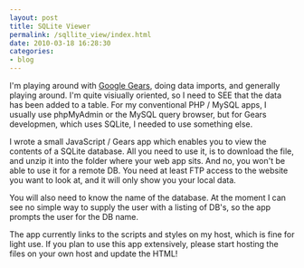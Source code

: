 ```yaml
---
layout: post
title: SQLite Viewer
permalink: /sqllite_view/index.html
date: 2010-03-18 16:28:30
categories:
- blog
---
```


I'm playing around with [Google Gears][1], doing data imports, and generally playing around. I'm quite visiually oriented, so I need to SEE that the data has been added to a table. For my conventional PHP / MySQL apps, I usually use phpMyAdmin or the MySQL query browser, but for Gears developmen, which uses SQLite, I needed to use something else.<!--break-->

I wrote a small JavaScript / Gears app which enables you to view the contents of a SQLite database. All you need to use it, is to download the file, and unzip it into the folder where your web app sits. And no, you won't be able to use it for a remote DB. You need at least FTP access to the website you want to look at, and it will only show you your local data.

You will also need to know the name of the database. At the moment I can see no simple way to supply the user with a listing of DB's, so the app prompts the user for the DB name.

The app currently links to the scripts and styles on my host, which is fine for light use. If you plan to use this app extensively, please start hosting the files on your own host and update the HTML!


[1]: http://developers.google.com/gears/

